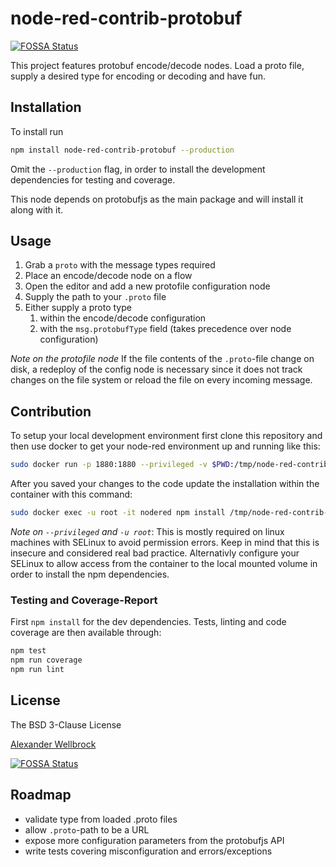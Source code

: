 # node-red-contrib-protobuf
[![FOSSA Status](https://app.fossa.io/api/projects/git%2Bgithub.com%2Fw4tsn%2Fnode-red-contrib-protobuf.svg?type=shield)](https://app.fossa.io/projects/git%2Bgithub.com%2Fw4tsn%2Fnode-red-contrib-protobuf?ref=badge_shield)


This project features protobuf encode/decode nodes. Load a proto file, supply a desired type for encoding or decoding and have fun.

## Installation

To install run

```bash
npm install node-red-contrib-protobuf --production
```

Omit the `--production` flag, in order to install the development dependencies for testing and coverage.

This node depends on protobufjs as the main package and will install it along with it.

## Usage

1. Grab a `proto` with the message types required
2. Place an encode/decode node on a flow
3. Open the editor and add a new protofile configuration node
4. Supply the path to your `.proto` file
5. Either supply a proto type
    1. within the encode/decode configuration
    2. with the `msg.protobufType` field (takes precedence over node configuration)

*Note on the protofile node* If the file contents of the `.proto`-file change on disk, a redeploy of the config node is necessary since it does not track changes on the file system or reload the file on every incoming message.

## Contribution

To setup your local development environment first clone this repository and then use docker to get your node-red environment up and running like this:

```bash
sudo docker run -p 1880:1880 --privileged -v $PWD:/tmp/node-red-contrib-protobuf -d --name nodered nodered/node-red-docker
```

After you saved your changes to the code update the installation within the container with this command:

```bash
sudo docker exec -u root -it nodered npm install /tmp/node-red-contrib-protobuf/ && sudo docker restart nodered
```

*Note on `--privileged` and `-u root`*: This is mostly required on linux machines with SELinux to avoid permission errors. Keep in mind that this is insecure and considered real bad practice. Alternativly configure your SELinux to allow access from the container to the local mounted volume in order to install the npm dependencies.

### Testing and Coverage-Report

First `npm install` for the dev dependencies. Tests, linting and code coverage are then available through:

```bash
npm test
npm run coverage
npm run lint
```

## License

The BSD 3-Clause License

[Alexander Wellbrock](https://w4tsn.github.io/blog)


[![FOSSA Status](https://app.fossa.io/api/projects/git%2Bgithub.com%2Fw4tsn%2Fnode-red-contrib-protobuf.svg?type=large)](https://app.fossa.io/projects/git%2Bgithub.com%2Fw4tsn%2Fnode-red-contrib-protobuf?ref=badge_large)

## Roadmap

* validate type from loaded .proto files
* allow `.proto`-path to be a URL
* expose more configuration parameters from the protobufjs API
* write tests covering misconfiguration and errors/exceptions